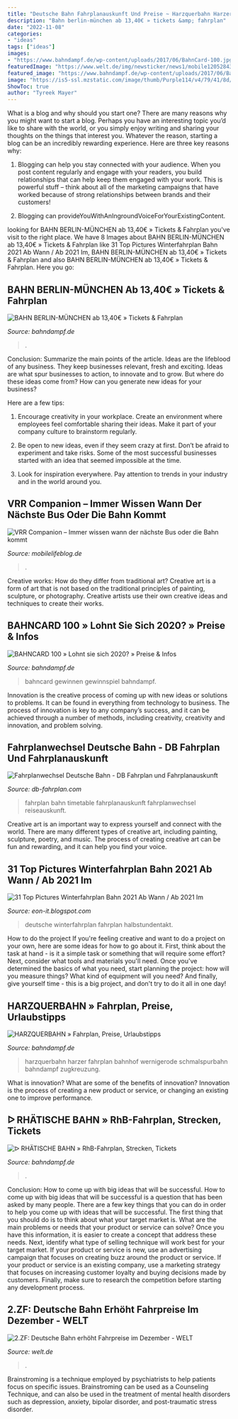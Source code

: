```yaml
---
title: "Deutsche Bahn Fahrplanauskunft Und Preise ~ Harzquerbahn Harzer Fahrplan Bahnhof Wernigerode Schmalspurbahn Bahndampf Zugkreuzung"
description: "Bahn berlin-münchen ab 13,40€ » tickets &amp; fahrplan"
date: "2022-11-08"
categories:
- "ideas"
tags: ["ideas"]
images:
- "https://www.bahndampf.de/wp-content/uploads/2017/06/BahnCard-100.jpg"
featuredImage: "https://www.welt.de/img/newsticker/news1/mobile120528433/7021352197-ci16x9-w880/Fahrkarten-der-Deutschen-Bahn-werden-teilweise-teurer.jpg"
featured_image: "https://www.bahndampf.de/wp-content/uploads/2017/06/BahnCard-100.jpg"
image: "https://is5-ssl.mzstatic.com/image/thumb/Purple114/v4/79/41/8d/79418d89-53c6-c59d-82e4-c3b824497dec/pr_source.png/300x0w.png"
ShowToc: true
author: "Tyreek Mayer"
---
```



What is a blog and why should you start one?
There are many reasons why you might want to start a blog. Perhaps you have an interesting topic you’d like to share with the world, or you simply enjoy writing and sharing your thoughts on the things that interest you. Whatever the reason, starting a blog can be an incredibly rewarding experience. Here are three key reasons why: 
1) Blogging can help you stay connected with your audience. When you post content regularly and engage with your readers, you build relationships that can help keep them engaged with your work. This is powerful stuff – think about all of the marketing campaigns that have worked because of strong relationships between brands and their customers! 

2) Blogging can provideYouWithAnIngroundVoiceForYourExistingContent.

	

		
looking for BAHN BERLIN-MÜNCHEN ab 13,40€ » Tickets &amp; Fahrplan you've visit to the right place. We have 8 Images about BAHN BERLIN-MÜNCHEN ab 13,40€ » Tickets &amp; Fahrplan like 31 Top Pictures Winterfahrplan Bahn 2021 Ab Wann / Ab 2021 Im, BAHN BERLIN-MÜNCHEN ab 13,40€ » Tickets &amp; Fahrplan and also BAHN BERLIN-MÜNCHEN ab 13,40€ » Tickets &amp; Fahrplan. Here you go:
		
    
## BAHN BERLIN-MÜNCHEN Ab 13,40€ » Tickets &amp; Fahrplan

<img loading=lazy src="https://www.bahndampf.de/wp-content/uploads/2017/10/Deutsche-Bahn-Berlin-München.jpg" onerror="this.onerror=null;this.src='https://tse1.mm.bing.net/th?id=OIP.ZKKZUEpD4ee9zluQk9u6HgHaE6&amp;pid=15.1';" alt="BAHN BERLIN-MÜNCHEN ab 13,40€ » Tickets &amp; Fahrplan">

_Source: bahndampf.de_

>. 

	

Conclusion: Summarize the main points of the article.
Ideas are the lifeblood of any business. They keep businesses relevant, fresh and exciting. Ideas are what spur businesses to action, to innovate and to grow.
But where do these ideas come from? How can you generate new ideas for your business?

Here are a few tips:

1. Encourage creativity in your workplace. Create an environment where employees feel comfortable sharing their ideas. Make it part of your company culture to brainstorm regularly.

2. Be open to new ideas, even if they seem crazy at first. Don’t be afraid to experiment and take risks. Some of the most successful businesses started with an idea that seemed impossible at the time.

3. Look for inspiration everywhere. Pay attention to trends in your industry and in the world around you.

    
## VRR Companion – Immer Wissen Wann Der Nächste Bus Oder Die Bahn Kommt

<img loading=lazy src="https://is5-ssl.mzstatic.com/image/thumb/Purple114/v4/79/41/8d/79418d89-53c6-c59d-82e4-c3b824497dec/pr_source.png/300x0w.png" onerror="this.onerror=null;this.src='https://tse1.mm.bing.net/th?id=OIP.IGQREYELbn51RbckdMSAegAAAA&amp;pid=15.1';" alt="VRR Companion – Immer wissen wann der nächste Bus oder die Bahn kommt">

_Source: mobilelifeblog.de_

>. 

	

Creative works: How do they differ from traditional art?
Creative art is a form of art that is not based on the traditional principles of painting, sculpture, or photography. Creative artists use their own creative ideas and techniques to create their works.

    
## BAHNCARD 100 » Lohnt Sie Sich 2020? » Preise &amp; Infos

<img loading=lazy src="https://www.bahndampf.de/wp-content/uploads/2017/06/BahnCard-100.jpg" onerror="this.onerror=null;this.src='https://tse1.mm.bing.net/th?id=OIP.ky1szovtPjdnUQB2LfvQmwHaE0&amp;pid=15.1';" alt="BAHNCARD 100 » Lohnt sie sich 2020? » Preise &amp; Infos">

_Source: bahndampf.de_

>bahncard gewinnen gewinnspiel bahndampf. 

	

Innovation is the creative process of coming up with new ideas or solutions to problems. It can be found in everything from technology to business. The process of innovation is key to any company’s success, and it can be achieved through a number of methods, including creativity, creativity and innovation, and problem solving.

    
## Fahrplanwechsel Deutsche Bahn - DB Fahrplan Und Fahrplanauskunft

<img loading=lazy src="https://www.db-fahrplan.com/wp-content/uploads/2013/07/db-fahrplan-gross.jpg" onerror="this.onerror=null;this.src='https://tse4.mm.bing.net/th?id=OIP.PM3R5IXvFK4RFQuR3TQyEwHaFj&amp;pid=15.1';" alt="Fahrplanwechsel Deutsche Bahn - DB Fahrplan und Fahrplanauskunft">

_Source: db-fahrplan.com_

>fahrplan bahn timetable fahrplanauskunft fahrplanwechsel reiseauskunft. 

	

Creative art is an important way to express yourself and connect with the world. There are many different types of creative art, including painting, sculpture, poetry, and music. The process of creating creative art can be fun and rewarding, and it can help you find your voice.

    
## 31 Top Pictures Winterfahrplan Bahn 2021 Ab Wann / Ab 2021 Im

<img loading=lazy src="https://www.s-bahn-stuttgart.de/resource/blob/4709882/447e55dca41a21185e98e06bfb0fe30e/Fahrplan_Bahn_Grafik-data.jpg" onerror="this.onerror=null;this.src='https://tse3.mm.bing.net/th?id=OIP.NeUJ3PeBTRbUocs1VVahwwHaGY&amp;pid=15.1';" alt="31 Top Pictures Winterfahrplan Bahn 2021 Ab Wann / Ab 2021 Im">

_Source: eon-it.blogspot.com_

>deutsche winterfahrplan fahrplan halbstundentakt. 

	

How to do the project
If you're feeling creative and want to do a project on your own, here are some ideas for how to go about it. First, think about the task at hand - is it a simple task or something that will require some effort? Next, consider what tools and materials you'll need. Once you've determined the basics of what you need, start planning the project: how will you measure things? What kind of equipment will you need? And finally, give yourself time - this is a big project, and don't try to do it all in one day!

    
## HARZQUERBAHN » Fahrplan, Preise, Urlaubstipps

<img loading=lazy src="https://www.bahndampf.de/wp-content/uploads/2015/10/Harzquerbahn_Merkwürdige_Zugkreuzung.jpg" onerror="this.onerror=null;this.src='https://tse1.mm.bing.net/th?id=OIP.8vvXuTVbq3SeLziH_D97KAHaE7&amp;pid=15.1';" alt="HARZQUERBAHN » Fahrplan, Preise, Urlaubstipps">

_Source: bahndampf.de_

>harzquerbahn harzer fahrplan bahnhof wernigerode schmalspurbahn bahndampf zugkreuzung. 

	

What is innovation? What are some of the benefits of innovation?
Innovation is the process of creating a new product or service, or changing an existing one to improve performance.

    
## ᐅ RHÄTISCHE BAHN » RhB-Fahrplan, Strecken, Tickets

<img loading=lazy src="https://www.bahndampf.de/wp-content/uploads/2018/04/Bahn-Schweiz-Panorama-e1523444118237.jpg" onerror="this.onerror=null;this.src='https://tse1.mm.bing.net/th?id=OIP.dZ9Tx6i04hJW97nKJr9KewHaDL&amp;pid=15.1';" alt="ᐅ RHÄTISCHE BAHN » RhB-Fahrplan, Strecken, Tickets">

_Source: bahndampf.de_

>. 

	

Conclusion: How to come up with big ideas that will be successful.
How to come up with big ideas that will be successful is a question that has been asked by many people. There are a few key things that you can do in order to help you come up with ideas that will be successful. The first thing that you should do is to think about what your target market is. What are the main problems or needs that your product or service can solve? Once you have this information, it is easier to create a concept that address these needs. Next, identify what type of selling technique will work best for your target market. If your product or service is new, use an advertising campaign that focuses on creating buzz around the product or service. If your product or service is an existing company, use a marketing strategy that focuses on increasing customer loyalty and buying decisions made by customers. Finally, make sure to research the competition before starting any development process.

    
## 2.ZF: Deutsche Bahn Erhöht Fahrpreise Im Dezember - WELT

<img loading=lazy src="https://www.welt.de/img/newsticker/news1/mobile120528433/7021352197-ci16x9-w880/Fahrkarten-der-Deutschen-Bahn-werden-teilweise-teurer.jpg" onerror="this.onerror=null;this.src='https://tse4.mm.bing.net/th?id=OIP.PzPu0koQhL6Aj1x4ZMT4pQHaEK&amp;pid=15.1';" alt="2.ZF: Deutsche Bahn erhöht Fahrpreise im Dezember - WELT">

_Source: welt.de_

>. 

	

Brainstroming is a technique employed by psychiatrists to help patients focus on specific issues. Brainstroming can be used as a Counseling Technique, and can also be used in the treatment of mental health disorders such as depression, anxiety, bipolar disorder, and post-traumatic stress disorder.

